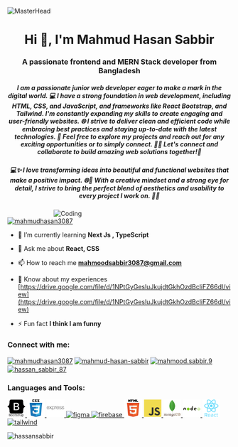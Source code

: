 
![MasterHead](https://camo.githubusercontent.com/5e3babfce4609dcd669a8f2a6d37b47c85486729942c57c5afbfc715f0b5dff7/68747470733a2f2f7777772e6469676974616c736f6c7574696f6e73657276696365732e636f6d2f696d672f73657276696365732f776562253230646576656c6f706d656e742e676966)
<h1 align="center">Hi 👋, I'm Mahmud Hasan Sabbir</h1>
<h3 align="center">A passionate frontend and MERN Stack developer from Bangladesh</h3>

<h5 align="center">I am a passionate junior web developer eager to make a mark in the digital world. 💻 I have a strong foundation in web development, including HTML, CSS, and JavaScript, and frameworks like React Bootstrap, and Tailwind. I'm constantly expanding my skills to create engaging and user-friendly websites. 🌐 I strive to deliver clean and efficient code while embracing best practices and staying up-to-date with the latest technologies. 🚀 Feel free to explore my projects and reach out for any exciting opportunities or to simply connect. 🚀💡 Let's connect and collaborate to build amazing web solutions together!🌟</h5>

<h5 align="center"> 💻✨ I love transforming ideas into beautiful and functional websites that make a positive impact. 🌐🌈 With a creative mindset and a strong eye for detail, I strive to bring the perfect blend of aesthetics and usability to every project I work on. 🔧🎨</h5>

<img align="right" alt="Coding" width="400" src="https://cdn.dribbble.com/users/1162077/screenshots/3848914/programmer.gif">

<p align="left"> <a href="https://twitter.com/mahmudhasan3087" target="blank"><img src="https://img.shields.io/twitter/follow/mahmudhasan3087?logo=twitter&style=for-the-badge" alt="mahmudhasan3087" /></a> </p>

- 🌱 I’m currently learning **Next Js , TypeScript**

- 💬 Ask me about **React, CSS**

- 📫 How to reach me **mahmoodsabbir3087@gmail.com**

- 📄 Know about my experiences [https://drive.google.com/file/d/1NPtGyGesluJkujdtGkhOzdBcliFZ66dI/view](https://drive.google.com/file/d/1NPtGyGesluJkujdtGkhOzdBcliFZ66dI/view)

- ⚡ Fun fact **I think I am funny**

<h3 align="left">Connect with me:</h3>
<p align="left">
<a href="https://twitter.com/mahmudhasan3087" target="blank"><img align="center" src="https://raw.githubusercontent.com/rahuldkjain/github-profile-readme-generator/master/src/images/icons/Social/twitter.svg" alt="mahmudhasan3087" height="30" width="40" /></a>
<a href="https://linkedin.com/in/mahmud-hasan-sabbir" target="blank"><img align="center" src="https://raw.githubusercontent.com/rahuldkjain/github-profile-readme-generator/master/src/images/icons/Social/linked-in-alt.svg" alt="mahmud-hasan-sabbir" height="30" width="40" /></a>
<a href="https://fb.com/mahmood.sabbir.9" target="blank"><img align="center" src="https://raw.githubusercontent.com/rahuldkjain/github-profile-readme-generator/master/src/images/icons/Social/facebook.svg" alt="mahmood.sabbir.9" height="30" width="40" /></a>
<a href="https://instagram.com/hassan_sabbir_87" target="blank"><img align="center" src="https://raw.githubusercontent.com/rahuldkjain/github-profile-readme-generator/master/src/images/icons/Social/instagram.svg" alt="hassan_sabbir_87" height="30" width="40" /></a>
</p>

<h3 align="left">Languages and Tools:</h3>
<p align="left"> <a href="https://getbootstrap.com" target="_blank" rel="noreferrer"> <img src="https://raw.githubusercontent.com/devicons/devicon/master/icons/bootstrap/bootstrap-plain-wordmark.svg" alt="bootstrap" width="40" height="40"/> </a> <a href="https://www.w3schools.com/css/" target="_blank" rel="noreferrer"> <img src="https://raw.githubusercontent.com/devicons/devicon/master/icons/css3/css3-original-wordmark.svg" alt="css3" width="40" height="40"/> </a> <a href="https://expressjs.com" target="_blank" rel="noreferrer"> <img src="https://raw.githubusercontent.com/devicons/devicon/master/icons/express/express-original-wordmark.svg" alt="express" width="40" height="40"/> </a> <a href="https://www.figma.com/" target="_blank" rel="noreferrer"> <img src="https://www.vectorlogo.zone/logos/figma/figma-icon.svg" alt="figma" width="40" height="40"/> </a> <a href="https://firebase.google.com/" target="_blank" rel="noreferrer"> <img src="https://www.vectorlogo.zone/logos/firebase/firebase-icon.svg" alt="firebase" width="40" height="40"/> </a> <a href="https://www.w3.org/html/" target="_blank" rel="noreferrer"> <img src="https://raw.githubusercontent.com/devicons/devicon/master/icons/html5/html5-original-wordmark.svg" alt="html5" width="40" height="40"/> </a> <a href="https://developer.mozilla.org/en-US/docs/Web/JavaScript" target="_blank" rel="noreferrer"> <img src="https://raw.githubusercontent.com/devicons/devicon/master/icons/javascript/javascript-original.svg" alt="javascript" width="40" height="40"/> </a> <a href="https://www.mongodb.com/" target="_blank" rel="noreferrer"> <img src="https://raw.githubusercontent.com/devicons/devicon/master/icons/mongodb/mongodb-original-wordmark.svg" alt="mongodb" width="40" height="40"/> </a> <a href="https://nodejs.org" target="_blank" rel="noreferrer"> <img src="https://raw.githubusercontent.com/devicons/devicon/master/icons/nodejs/nodejs-original-wordmark.svg" alt="nodejs" width="40" height="40"/> </a> <a href="https://reactjs.org/" target="_blank" rel="noreferrer"> <img src="https://raw.githubusercontent.com/devicons/devicon/master/icons/react/react-original-wordmark.svg" alt="react" width="40" height="40"/> </a> <a href="https://tailwindcss.com/" target="_blank" rel="noreferrer"> <img src="https://www.vectorlogo.zone/logos/tailwindcss/tailwindcss-icon.svg" alt="tailwind" width="40" height="40"/> </a> </p>

<p><img align="left" src="https://github-readme-stats.vercel.app/api/top-langs?username=hassansabbir&show_icons=true&locale=en&layout=compact" alt="hassansabbir" /></p>

